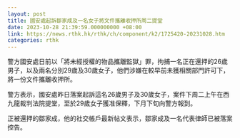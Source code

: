 ```yaml
---
layout: post
title: 國安處起訴鄒家成及一名女子將文件攜離收押所周二提堂
date: 2023-10-28 21:39:59.000000000 +08:00
link: https://news.rthk.hk/rthk/ch/component/k2/1725420-20231028.htm
categories: rthk
---
```


警方國安處日前以「將未經授權的物品攜離監獄」罪，拘捕一名正在還押的26歲男子，以及兩名分別29歲及30歲女子，他們涉嫌在較早前未獲相關部門許可下，將一份文件攜離收押所。

警方表示，國安處昨日落案起訴這名26歲男子及30歲女子，案件下周二上午在西九龍裁判法院提堂，至於29歲女子獲准保釋，下月下旬向警方報到。

正被還押的鄒家成，他的社交帳戶最新帖文表示，鄒家成及一名代表律師已被落案控告。
